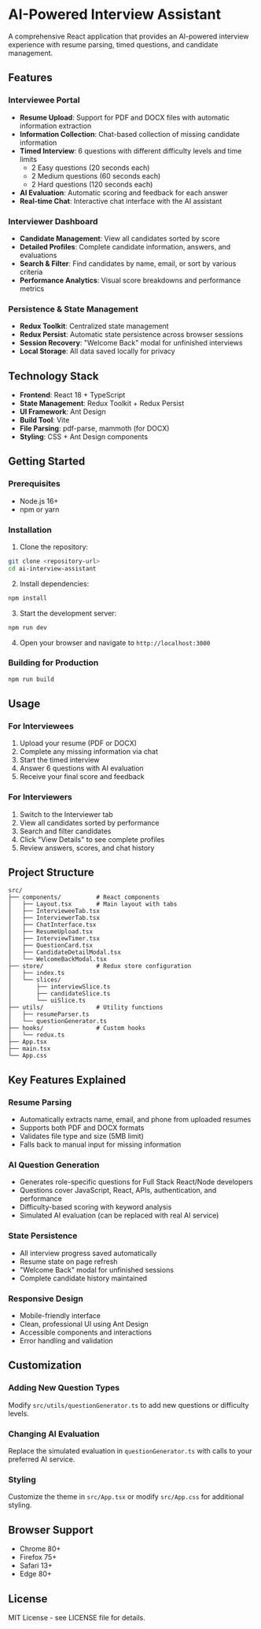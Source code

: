 # AI-Powered Interview Assistant

A comprehensive React application that provides an AI-powered interview experience with resume parsing, timed questions, and candidate management.

## Features

### Interviewee Portal
- **Resume Upload**: Support for PDF and DOCX files with automatic information extraction
- **Information Collection**: Chat-based collection of missing candidate information
- **Timed Interview**: 6 questions with different difficulty levels and time limits
  - 2 Easy questions (20 seconds each)
  - 2 Medium questions (60 seconds each)  
  - 2 Hard questions (120 seconds each)
- **AI Evaluation**: Automatic scoring and feedback for each answer
- **Real-time Chat**: Interactive chat interface with the AI assistant

### Interviewer Dashboard
- **Candidate Management**: View all candidates sorted by score
- **Detailed Profiles**: Complete candidate information, answers, and evaluations
- **Search & Filter**: Find candidates by name, email, or sort by various criteria
- **Performance Analytics**: Visual score breakdowns and performance metrics

### Persistence & State Management
- **Redux Toolkit**: Centralized state management
- **Redux Persist**: Automatic state persistence across browser sessions
- **Session Recovery**: "Welcome Back" modal for unfinished interviews
- **Local Storage**: All data saved locally for privacy

## Technology Stack

- **Frontend**: React 18 + TypeScript
- **State Management**: Redux Toolkit + Redux Persist
- **UI Framework**: Ant Design
- **Build Tool**: Vite
- **File Parsing**: pdf-parse, mammoth (for DOCX)
- **Styling**: CSS + Ant Design components

## Getting Started

### Prerequisites
- Node.js 16+ 
- npm or yarn

### Installation

1. Clone the repository:
```bash
git clone <repository-url>
cd ai-interview-assistant
```

2. Install dependencies:
```bash
npm install
```

3. Start the development server:
```bash
npm run dev
```

4. Open your browser and navigate to `http://localhost:3000`

### Building for Production

```bash
npm run build
```

## Usage

### For Interviewees
1. Upload your resume (PDF or DOCX)
2. Complete any missing information via chat
3. Start the timed interview
4. Answer 6 questions with AI evaluation
5. Receive your final score and feedback

### For Interviewers
1. Switch to the Interviewer tab
2. View all candidates sorted by performance
3. Search and filter candidates
4. Click "View Details" to see complete profiles
5. Review answers, scores, and chat history

## Project Structure

```
src/
├── components/          # React components
│   ├── Layout.tsx       # Main layout with tabs
│   ├── IntervieweeTab.tsx
│   ├── InterviewerTab.tsx
│   ├── ChatInterface.tsx
│   ├── ResumeUpload.tsx
│   ├── InterviewTimer.tsx
│   ├── QuestionCard.tsx
│   ├── CandidateDetailModal.tsx
│   └── WelcomeBackModal.tsx
├── store/               # Redux store configuration
│   ├── index.ts
│   └── slices/
│       ├── interviewSlice.ts
│       ├── candidateSlice.ts
│       └── uiSlice.ts
├── utils/               # Utility functions
│   ├── resumeParser.ts
│   └── questionGenerator.ts
├── hooks/               # Custom hooks
│   └── redux.ts
├── App.tsx
├── main.tsx
└── App.css
```

## Key Features Explained

### Resume Parsing
- Automatically extracts name, email, and phone from uploaded resumes
- Supports both PDF and DOCX formats
- Validates file type and size (5MB limit)
- Falls back to manual input for missing information

### AI Question Generation
- Generates role-specific questions for Full Stack React/Node developers
- Questions cover JavaScript, React, APIs, authentication, and performance
- Difficulty-based scoring with keyword analysis
- Simulated AI evaluation (can be replaced with real AI service)

### State Persistence
- All interview progress saved automatically
- Resume state on page refresh
- "Welcome Back" modal for unfinished sessions
- Complete candidate history maintained

### Responsive Design
- Mobile-friendly interface
- Clean, professional UI using Ant Design
- Accessible components and interactions
- Error handling and validation

## Customization

### Adding New Question Types
Modify `src/utils/questionGenerator.ts` to add new questions or difficulty levels.

### Changing AI Evaluation
Replace the simulated evaluation in `questionGenerator.ts` with calls to your preferred AI service.

### Styling
Customize the theme in `src/App.tsx` or modify `src/App.css` for additional styling.

## Browser Support

- Chrome 80+
- Firefox 75+
- Safari 13+
- Edge 80+

## License

MIT License - see LICENSE file for details.
